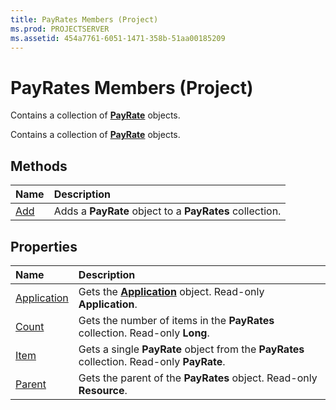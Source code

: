```yaml
---
title: PayRates Members (Project)
ms.prod: PROJECTSERVER
ms.assetid: 454a7761-6051-1471-358b-51aa00185209
---
```



# PayRates Members (Project)
Contains a collection of  **[PayRate](payrate-object-project.md)** objects.

Contains a collection of  **[PayRate](payrate-object-project.md)** objects.


## Methods



|**Name**|**Description**|
|:-----|:-----|
|[Add](payrates-add-method-project.md)|Adds a  **PayRate** object to a **PayRates** collection.|

## Properties



|**Name**|**Description**|
|:-----|:-----|
|[Application](payrates-application-property-project.md)|Gets the  **[Application](application-object-project.md)** object. Read-only **Application**.|
|[Count](payrates-count-property-project.md)|Gets the number of items in the  **PayRates** collection. Read-only **Long**.|
|[Item](payrates-item-property-project.md)|Gets a single  **PayRate** object from the **PayRates** collection. Read-only **PayRate**.|
|[Parent](payrates-parent-property-project.md)|Gets the parent of the  **PayRates** object. Read-only **Resource**.|

